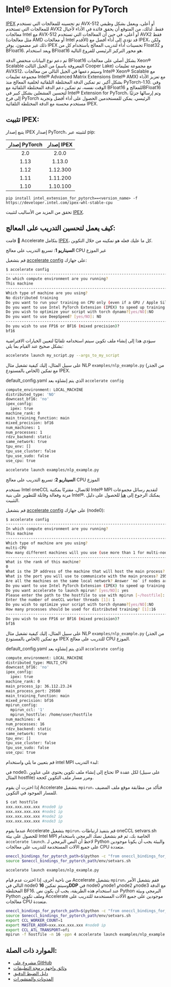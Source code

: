 # Intel® Extension for PyTorch

[IPEX](https://github.com/intel/intel-extension-for-pytorch) تم تحسينه للمعالجات التي تستخدم AVX-512 أو أعلى، ويعمل بشكل وظيفي للمعالجات التي تستخدم AVX2 فقط. لذلك، من المتوقع أن يحقق فائدة في الأداء لأجيال معالجات Intel مع AVX-512 أو أعلى، في حين أن المعالجات التي تستخدم AVX2 فقط (مثل معالجات AMD أو معالجات Intel الأقدم) قد تؤدي إلى أداء أفضل مع IPEX، ولكن ذلك غير مضمون. يوفر IPEX تحسينات أداء لتدريب المعالج باستخدام كل من Float32 و BFloat16. ويعد استخدام BFloat16 هو محور التركيز الرئيسي للفروع التالية.

تم دعم نوع البيانات منخفض الدقة BFloat16 بشكل أصلي على معالجات Xeon® Scalable من الجيل الثالث (المعروفة باسم Cooper Lake) مع مجموعة تعليمات AVX512، وسيتم دعمها في الجيل التالي من معالجات Intel® Xeon® Scalable مع مجموعة تعليمات Intel® Advanced Matrix Extensions (Intel® AMX) مع تعزيز الأداء بشكل أكبر. تم تمكين الدقة المختلطة التلقائية لخلفية المعالج منذ PyTorch-1.10. وفي الوقت نفسه، تم تمكين دعم الدقة المختلطة التلقائية مع BFloat16 للمعالج وBFloat16 لتحسين المشغلين بشكل كبير في Intel® Extension for PyTorch، وتم إرسالها جزئيًا إلى فرع PyTorch الرئيسي. يمكن للمستخدمين الحصول على أداء أفضل وتجربة مستخدم محسنة مع الدقة المختلطة التلقائية IPEX.

## تثبيت IPEX:

يتبع إصدار IPEX إصدار PyTorch، لتثبيته عبر pip:

| إصدار PyTorch | إصدار IPEX |
| :---------------: | :----------: |
| 2.0               |  2.0.0         |
| 1.13              |  1.13.0        |
| 1.12              |  1.12.300      |
| 1.11              |  1.11.200      |
| 1.10              |  1.10.100      |

```
pip install intel_extension_for_pytorch==<version_name> -f https://developer.intel.com/ipex-whl-stable-cpu
```

تحقق من المزيد من الأساليب لتثبيت [IPEX](https://intel.github.io/intel-extension-for-pytorch/cpu/latest/tutorials/installation.html).

## كيف يعمل لتحسين التدريب على المعالج:

قامت 🤗 Accelerate بتكامل [IPEX](https://github.com/intel/intel-extension-for-pytorch)، كل ما عليك فعله هو تمكينه من خلال التكوين.

**السيناريو 1**: تسريع التدريب على معالج CPU غير الموزع

قم بتشغيل <u>accelerate config</u> على جهازك:

```bash
$ accelerate config
-----------------------------------------------------------------------------------------------------------------------------------------------------------
In which compute environment are you running?
This machine
-----------------------------------------------------------------------------------------------------------------------------------------------------------
Which type of machine are you using?
No distributed training
Do you want to run your training on CPU only (even if a GPU / Apple Silicon device is available)? [yes/NO]:yes
Do you want to use Intel PyTorch Extension (IPEX) to speed up training on CPU? [yes/NO]:yes
Do you wish to optimize your script with torch dynamo?[yes/NO]:NO
Do you want to use DeepSpeed? [yes/NO]: NO
-----------------------------------------------------------------------------------------------------------------------------------------------------------
Do you wish to use FP16 or BF16 (mixed precision)?
bf16
```

سيؤدي هذا إلى إنشاء ملف تكوين سيتم استخدامه تلقائيًا لتعيين الخيارات الافتراضية بشكل صحيح عند القيام بما يلي:

```bash
accelerate launch my_script.py --args_to_my_script
```

على سبيل المثال، إليك كيفية تشغيل مثال NLP `examples/nlp_example.py` (من الجذر الخاص بالمستودع) مع تمكين IPEX.

default_config.yaml الذي يتم إنشاؤه بعد `accelerate config`

```bash
compute_environment: LOCAL_MACHINE
distributed_type: 'NO'
downcast_bf16: 'no'
ipex_config:
  ipex: true
machine_rank: 0
main_training_function: main
mixed_precision: bf16
num_machines: 1
num_processes: 1
rdzv_backend: static
same_network: true
tpu_env: []
tpu_use_cluster: false
tpu_use_sudo: false
use_cpu: true
```

```bash
accelerate launch examples/nlp_example.py
```

**السيناريو 2**: تسريع التدريب على معالج CPU الموزع

نستخدم Intel oneCCL للاتصال، مقترنًا بمكتبة Intel® MPI لتقديم رسائل مجموعات مرنة وفعالة وقابلة للتطوير على بنية Intel®. يمكنك الرجوع إلى [هنا](https://huggingface.co/docs/transformers/perf_train_cpu_many) للحصول على دليل التثبيت.

قم بتشغيل <u>accelerate config</u> على جهازك (node0):

```bash
$ accelerate config
-----------------------------------------------------------------------------------------------------------------------------------------------------------
In which compute environment are you running?
This machine
-----------------------------------------------------------------------------------------------------------------------------------------------------------
Which type of machine are you using?
multi-CPU
How many different machines will you use (use more than 1 for multi-node training)? [1]: 4
-----------------------------------------------------------------------------------------------------------------------------------------------------------
What is the rank of this machine?
0
What is the IP address of the machine that will host the main process? 36.112.23.24
What is the port you will use to communicate with the main process? 29500
Are all the machines on the same local network? Answer `no` if nodes are on the cloud and/or on different network hosts [YES/no]: yes
Do you want to use Intel PyTorch Extension (IPEX) to speed up training on CPU? [yes/NO]:yes
Do you want accelerate to launch mpirun? [yes/NO]: yes
Please enter the path to the hostfile to use with mpirun [~/hostfile]: ~/hostfile
Enter the number of oneCCL worker threads [1]: 1
Do you wish to optimize your script with torch dynamo?[yes/NO]:NO
How many processes should be used for distributed training? [1]:16
-----------------------------------------------------------------------------------------------------------------------------------------------------------
Do you wish to use FP16 or BF16 (mixed precision)?
bf16
```

على سبيل المثال، إليك كيفية تشغيل مثال NLP `examples/nlp_example.py` (من الجذر الخاص بالمستودع) مع تمكين IPEX للتدريب على معالج CPU الموزع.

default_config.yaml الذي يتم إنشاؤه بعد `accelerate config`

```bash
compute_environment: LOCAL_MACHINE
distributed_type: MULTI_CPU
downcast_bf16: 'no'
ipex_config:
  ipex: true
machine_rank: 0
main_process_ip: 36.112.23.24
main_process_port: 29500
main_training_function: main
mixed_precision: bf16
mpirun_config:
  mpirun_ccl: '1'
  mpirun_hostfile: /home/user/hostfile
num_machines: 4
num_processes: 16
rdzv_backend: static
same_network: true
tpu_env: []
tpu_use_cluster: false
tpu_use_sudo: false
use_cpu: true
```

قم بتعيين ما يلي واستخدام intel MPI لبدء التدريب:

في node0، تحتاج إلى إنشاء ملف تكوين يحتوي على عناوين IP لكل عقدة (على سبيل المثال hostfile) ومرر مسار ملف التكوين كحجة.

إذا اخترت أن يقوم Accelerate بتشغيل `mpirun`، فتأكد من مطابقة موقع ملف المضيف للمسار الموجود في التكوين.

```bash
$ cat hostfile
xxx.xxx.xxx.xxx #node0 ip
xxx.xxx.xxx.xxx #node1 ip
xxx.xxx.xxx.xxx #node2 ip
xxx.xxx.xxx.xxx #node3 ip
```

عندما يقوم Accelerate بتشغيل `mpirun`، قم بتنفيذ ارتباطات oneCCL setvars.sh للحصول على بيئة Intel MPI الخاصة بك، ثم قم بتشغيل نصك البرمجي باستخدام `accelerate launch`. لاحظ أن النص البرمجي لـ Python والبيئة يجب أن يكونا موجودين على جميع الآلات المستخدمة للتدريب على معالجات CPU متعددة.

```bash
oneccl_bindings_for_pytorch_path=$(python -c "from oneccl_bindings_for_pytorch import cwd; print(cwd)")
source $oneccl_bindings_for_pytorch_path/env/setvars.sh

accelerate launch examples/nlp_example.py
```

من ناحية أخرى، إذا اخترت عدم قيام Accelerate بتشغيل `mpirun`، فقم بتشغيل الأمر التالي في node0 وسيتم
تمكين **16DDP** في node0 وnode1 وnode2 وnode3 مع الدقة المختلطة BF16. عند استخدام هذه الطريقة، يجب أن يكون نص Python البرمجي وبيئة Python وملف تكوين Accelerate موجودين على جميع الآلات المستخدمة للتدريب على معالجات CPU متعددة.

```bash
oneccl_bindings_for_pytorch_path=$(python -c "from oneccl_bindings_for_pytorch import cwd; print(cwd)")
source $oneccl_bindings_for_pytorch_path/env/setvars.sh
export CCL_WORKER_COUNT=1
export MASTER_ADDR=xxx.xxx.xxx.xxx #node0 ip
export CCL_ATL_TRANSPORT=ofi
mpirun -f hostfile -n 16 -ppn 4 accelerate launch examples/nlp_example.py
```

## الموارد ذات الصلة:

- [مشروع على GitHub](https://github.com/intel/intel-extension-for-pytorch)
- [وثائق واجهة برمجة التطبيقات](https://intel.github.io/intel-extension-for-pytorch/cpu/latest/tutorials/api_doc.html)
- [دليل الضبط الدقيق](https://intel.github.io/intel-extension-for-pytorch/cpu/latest/tutorials/performance_tuning/tuning_guide.html)
- [المدونات والمنشورات](https://intel.github.io/intel-extension-for-pytorch/cpu/latest/tutorials/blogs_publications.html)